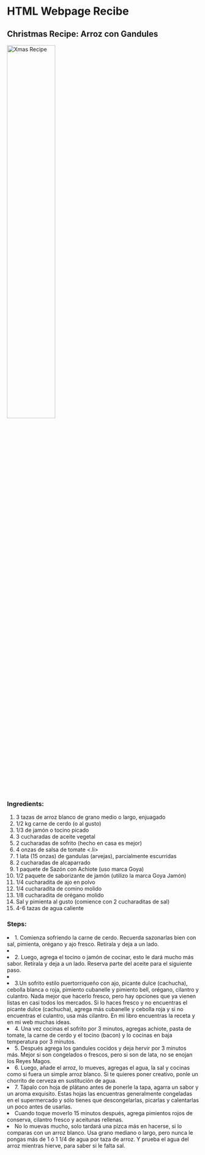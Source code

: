 <h1> HTML Webpage Recibe </h1>
<h2> Christmas Recipe: Arroz con Gandules </h2>
<img src="https://user-images.githubusercontent.com/93533398/144523228-1c0f6807-0752-452c-8f1b-a565e1a3db11.png"
 title="Xmas Recipe"
     width = 50%
     lenght= 20% />
<h3> Ingredients: </h3>
 <ol>
 <li> 3 tazas de arroz blanco de grano medio o largo, enjuagado </li>
 <li> 1/2 kg carne de cerdo (o al gusto) </li>
 <li> 1/3 de jamón o tocino picado </li>
 <li> 3 cucharadas de aceite vegetal </li>
 <li> 2 cucharadas de sofrito (hecho en casa es mejor) </li>
 <li> 4 onzas de salsa de tomate <.li>
 <li> 1 lata (15 onzas) de gandulas (arvejas), parcialmente escurridas </li>
 <li> 2 cucharadas de alcaparrado </li>
 <li> 1 paquete de Sazón con Achiote (uso marca Goya) </li>
 <li> 1/2 paquete de saborizante de jamón (utilizo la marca Goya Jamón) </li>
 <li> 1/4 cucharadita de ajo en polvo </li>
 <li> 1/4 cucharadita de comino molido </li>
 <li> 1/8 cucharadita de orégano molido </li>
 <li> Sal y pimienta al gusto (comience con 2 cucharaditas de sal) </li>
 <li> 4-6 tazas de agua caliente </li>
</ol>
  
<h3> Steps: </h3>
<li> 1. Comienza sofriendo la carne de cerdo. Recuerda sazonarlas bien con sal, pimienta, orégano y ajo fresco. Retírala y deja a un lado. <li>
<li> 2. Luego, agrega el tocino o jamón de cocinar, esto le dará mucho más sabor. Retírala y deja a un lado. Reserva parte del aceite para el siguiente paso. <li>
<li> 3.Un sofrito estilo puertorriqueño con ajo, picante dulce (cachucha), cebolla blanca o roja, pimiento cubanelle y pimiento bell, orégano, cilantro y culantro. Nada mejor que hacerlo fresco, pero hay opciones que ya vienen listas en casi todos los mercados. Si lo haces fresco y no encuentras el picante dulce (cachucha), agrega más cubanelle y cebolla roja y si no encuentras el culantro, usa más cilantro. En mi libro encuentras la receta y en mi web muchas ideas. </li>
<li> 4. Una vez cocinas el sofrito por 3 minutos, agregas achiote, pasta de tomate, la carne de cerdo y el tocino (bacon) y lo cocinas en baja temperatura por 3 minutos. </li>
<li> 5. Después agrega los gandules cocidos y deja hervir por 3 minutos más. Mejor si son congelados o frescos, pero si son de lata, no se enojan los Reyes Magos. </li>
<li> 6. Luego, añade el arroz, lo mueves, agregas el agua, la sal y cocinas como si fuera un simple arroz blanco. Si te quieres poner creativo, ponle un chorrito de cerveza en sustitución de agua. </li>
<li> 7. Tápalo con hoja de plátano antes de ponerle la tapa, agarra un sabor y un aroma exquisito. Estas hojas las encuentras generalmente congeladas en el supermercado y sólo tienes que descongelarlas, picarlas y calentarlas un poco antes de usarlas. </li>
<li> Cuando toque moverlo 15 minutos después, agrega pimientos rojos de conserva, cilantro fresco y aceitunas rellenas. </li>
<li> No lo muevas mucho, solo tardará una pizca más en hacerse, si lo comparas con un arroz blanco. Usa grano mediano o largo, pero nunca le pongas más de 1 ó 1 1/4 de agua por taza de arroz. Y prueba el agua del arroz mientras hierve, para saber si le falta sal. </li>
